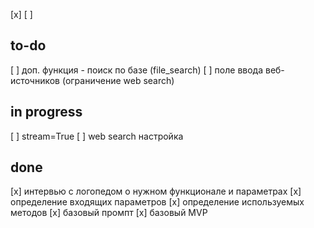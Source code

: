 [x]
[ ]

## to-do
[ ] доп. функция - поиск по базе (file_search)
[ ] поле ввода веб-источников (ограничение web search)
## in progress

[ ] stream=True
[ ] web search настройка

## done
[x] интервью с логопедом о нужном функционале и параметрах
[x] определение входящих параметров
[x] определение используемых методов
[x] базовый промпт
[x] базовый MVP 